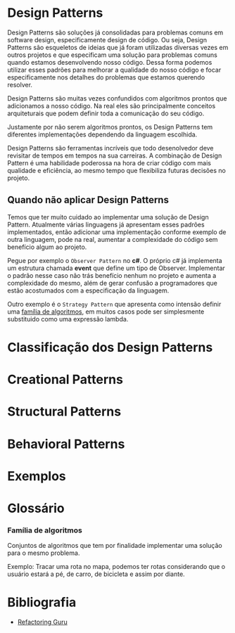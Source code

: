 # Design Patterns

Design Patterns são soluções já consolidadas para problemas comuns em software design, especificamente design de código. Ou seja, Design Patterns são esqueletos de ideias que já foram utilizadas diversas vezes em outros projetos e que especificam uma solução para problemas comuns quando estamos desenvolvendo nosso código. Dessa forma podemos utilizar esses padrões para melhorar a qualidade do nosso código e focar especificamente nos detalhes do problemas que estamos querendo resolver.

Design Patterns são muitas vezes confundidos com algoritmos prontos que adicionamos a nosso código. Na real eles são principalmente conceitos arquiteturais que podem definir toda a comunicação do seu código.

Justamente por não serem algoritmos prontos, os Design Patterns tem diferentes implementações dependendo da linguagem escolhida.

Design Patterns são ferramentas incríveis que todo desenolvedor deve revisitar de tempos em tempos na sua carreiras. A combinação de Design Pattern é uma habilidade poderossa na hora de criar código com mais qualidade e eficiência, ao mesmo tempo que flexibiliza futuras decisões no projeto.

## Quando não aplicar Design Patterns

Temos que ter muito cuidado ao implementar uma solução de Design Pattern. Atualmente várias linguagens já apresentam esses padrões implementados, então adicionar uma implementação conforme exemplo de outra linguagem, pode na real, aumentar a complexidade do código sem benefício algum ao projeto.

Pegue por exemplo o `Observer Pattern` no **c#**. O próprio c# já implementa um estrutura chamada **event** que define um tipo de Observer. Implementar o padrão nesse caso não trás benefício nenhum no projeto e aumenta a complexidade do mesmo, além de gerar confusão a programadores que estão acostumados com a especificação da linguagem.

Outro exemplo é o `Strategy Pattern` que apresenta como intensão definir uma [família de algoritmos](#família-de-algoritmos), em muitos casos pode ser simplesmente substituido como uma expressão lambda.


# Classificação dos Design Patterns

# Creational Patterns

# Structural Patterns

# Behavioral Patterns

# Exemplos

# Glossário

### **Família de algoritmos**

Conjuntos de algoritmos que tem por finalidade implementar uma solução para o mesmo problema.

Exemplo: Tracar uma rota no mapa, podemos ter rotas considerando que o usuário estará a pé, de carro, de bicicleta e assim por diante.

# Bibliografia

- [Refactoring Guru](https://refactoring.guru/)